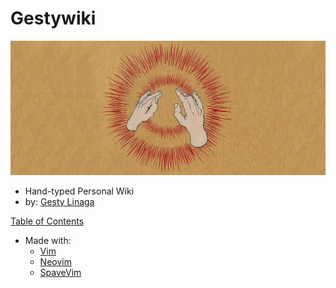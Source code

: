 # Gestywiki 

![gestywiki.png](docs/gestywiki.png)

* Hand-typed Personal Wiki
* by: [Gesty Linaga](https://github.com/gestylinaga)

[Table of Contents](docs/index.md)

* Made with:
    - [Vim](https://www.vim.org/)
    - [Neovim](https://neovim.io/)
    - [SpaveVim](https://spacevim.org/)
